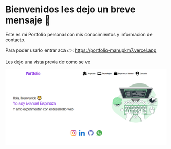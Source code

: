 # Bienvenidos les dejo un breve mensaje 🤠

Este es mi Portfolio personal con mis conocimientos y informacion de contacto.

Para poder usarlo entrar aca 👉: https://portfolio-manupkm7.vercel.app

Les dejo una vista previa de como se ve

<img src='./src/Components/Utils/Img/portfolio.png' alt='imagen portfolio' />